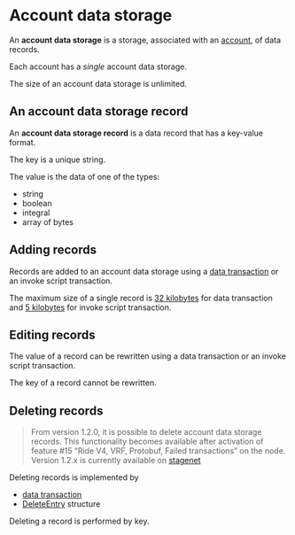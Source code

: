 # Account data storage

An **account data storage** is a storage, associated with an [account](/en/blockchain/account/),  of data records.

Each account has a _single_ account data storage.

The size of an account data storage is unlimited.

## An account data storage record

An **account data storage record** is a data record that has a key-value format.

The key is a unique string.

The value is the data of one of the types:

* string
* boolean
* integral
* array of bytes

## Adding records

Records are added to an account data storage using a [data transaction](/en/blockchain/transaction-type/data-transaction) or an invoke script transaction.

The maximum size of a single record is [32 kilobytes](https://github.com/wavesplatform/Waves/blob/79442553314012cc0e2c1defca9d85f8a84e1770/lang/shared/src/main/scala/com/wavesplatform/lang/v1/ContractLimits.scala#L11) for data transaction and [5 kilobytes](https://github.com/wavesplatform/Waves/blob/79442553314012cc0e2c1defca9d85f8a84e1770/lang/shared/src/main/scala/com/wavesplatform/lang/v1/ContractLimits.scala#L20) for invoke script transaction.

## Editing records

The value of a record can be rewritten using a data transaction or an invoke script transaction.

The key of a record cannot be rewritten.

## Deleting records

> From version 1.2.0, it is possible to delete account data storage records. This functionality becomes available after activation of feature #15 “Ride V4, VRF, Protobuf, Failed transactions” on the node.
Version 1.2.x is currently available on [stagenet](/en/blockchain/blockchain-network/)

Deleting records is implemented by

- [data transaction](/en/blockchain/transaction-type/data-transaction)
- [DeleteEntry](/en/ride/structures/script-actions/delete-entry) structure

Deleting a record is performed by key.
